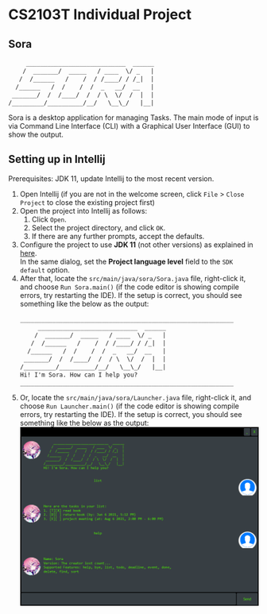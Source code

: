 # CS2103T Individual Project

## Sora

```
     ____________________________  ______
    /  _______/  _____   / ____  \/ _   |
   /  /______   /    /  / /____/ / /_|  |
  /______   /  /    /  /  _   __/  __   |
 _______/  /  /____/  /  / \  \/  /  |  |
/_________/__________/__/   \__\_/   |__|
```

Sora is a desktop application for managing Tasks. The main mode of input is via Command Line Interface (CLI) with a
Graphical User Interface (GUI) to show the output.

## Setting up in Intellij

Prerequisites: JDK 11, update Intellij to the most recent version.

1. Open Intellij (if you are not in the welcome screen, click `File` > `Close Project` to close the existing project
   first)
1. Open the project into Intellij as follows:
    1. Click `Open`.
    1. Select the project directory, and click `OK`.
    1. If there are any further prompts, accept the defaults.
1. Configure the project to use **JDK 11** (not other versions) as explained
   in [here](https://www.jetbrains.com/help/idea/sdk.html#set-up-jdk). <br>
   In the same dialog, set the **Project language level** field to the `SDK default` option.
1. After that, locate the `src/main/java/sora/Sora.java` file, right-click it, and choose `Run Sora.main()` (if the code
   editor is showing compile errors, try restarting the IDE). If the setup is correct, you should see something like the
   below as the output:
   ```
   ____________________________________________________________
        ____________________________  ______
       /  _______/  _____   / ____  \/ _   |
      /  /______   /    /  / /____/ / /_|  |
     /______   /  /    /  /  _   __/  __   |
    _______/  /  /____/  /  / \  \/  /  |  |
   /_________/__________/__/   \__\_/   |__|
   Hi! I'm Sora. How can I help you?
   ____________________________________________________________
   ```
1. Or, locate the `src/main/java/sora/Launcher.java` file, right-click it, and choose `Run Launcher.main()` (if the code
   editor is showing compile errors, try restarting the IDE). If the setup is correct, you should see something like the
   below as the output:<br>
   ![Ui.png](docs/Ui.png)
